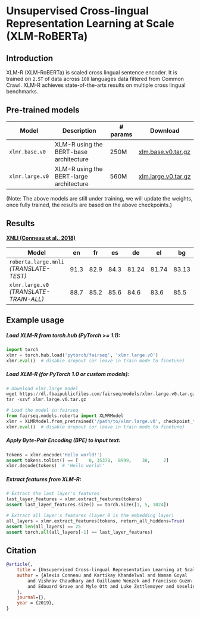 # Unsupervised Cross-lingual Representation Learning at Scale (XLM-RoBERTa)

## Introduction

XLM-R (XLM-RoBERTa) is scaled cross lingual sentence encoder. It is trained on `2.5T` of data across `100` languages data filtered from Common Crawl. XLM-R achieves state-of-the-arts results on multiple cross lingual benchmarks.

## Pre-trained models

Model | Description | # params | Download
---|---|---|---
`xlmr.base.v0` | XLM-R using the BERT-base architecture | 250M | [xlm.base.v0.tar.gz](https://dl.fbaipublicfiles.com/fairseq/models/xlmr.base.v0.tar.gz)
`xlmr.large.v0` | XLM-R using the BERT-large architecture | 560M | [xlm.large.v0.tar.gz](https://dl.fbaipublicfiles.com/fairseq/models/xlmr.large.v0.tar.gz)

(Note: The above models are still under training, we will update the weights, once fully trained, the results are based on the above checkpoints.)

## Results

**[XNLI (Conneau et al., 2018)](https://arxiv.org/abs/1809.05053)**

Model | en | fr | es | de | el | bg | ru | tr | ar | vi | th | zh | hi | sw | ur
---|---|---|---|---|---|---|---|---|---|---|---|---|---|---|---
`roberta.large.mnli` _(TRANSLATE-TEST)_ | 91.3 | 82.9 | 84.3 | 81.24 | 81.74 | 83.13 | 78.28 | 76.79 | 76.64 | 74.17 | 74.05 | 77.5 | 70.9 | 66.65 | 66.81
`xlmr.large.v0` _(TRANSLATE-TRAIN-ALL)_ | 88.7 | 85.2 | 85.6 | 84.6 | 83.6 | 85.5 | 82.4 | 81.6 | 80.9 | 83.4 | 80.9 | 83.3 | 79.8 | 75.9 | 74.3

## Example usage

##### Load XLM-R from torch.hub (PyTorch >= 1.1):
```python
import torch
xlmr = torch.hub.load('pytorch/fairseq', 'xlmr.large.v0')
xlmr.eval()  # disable dropout (or leave in train mode to finetune)
```

##### Load XLM-R (for PyTorch 1.0 or custom models):
```python
# Download xlmr.large model
wget https://dl.fbaipublicfiles.com/fairseq/models/xlmr.large.v0.tar.gz
tar -xzvf xlmr.large.v0.tar.gz

# Load the model in fairseq
from fairseq.models.roberta import XLMRModel
xlmr = XLMRModel.from_pretrained('/path/to/xlmr.large.v0', checkpoint_file='model.pt')
xlmr.eval()  # disable dropout (or leave in train mode to finetune)
```

##### Apply Byte-Pair Encoding (BPE) to input text:
```python
tokens = xlmr.encode('Hello world!')
assert tokens.tolist() == [    0, 35378,  8999,    38,     2]
xlmr.decode(tokens)  # 'Hello world!'
```

##### Extract features from XLM-R:
```python
# Extract the last layer's features
last_layer_features = xlmr.extract_features(tokens)
assert last_layer_features.size() == torch.Size([1, 5, 1024])

# Extract all layer's features (layer 0 is the embedding layer)
all_layers = xlmr.extract_features(tokens, return_all_hiddens=True)
assert len(all_layers) == 25
assert torch.all(all_layers[-1] == last_layer_features)
```

## Citation

```bibtex
@article{,
    title = {Unsupervised Cross-lingual Representation Learning at Scale},
    author = {Alexis Conneau and Kartikay Khandelwal and Naman Goyal
        and Vishrav Chaudhary and Guillaume Wenzek and Francisco Guzm\'an
        and Edouard Grave and Myle Ott and Luke Zettlemoyer and Veselin Stoyanov
    },
    journal={},
    year = {2019},
}
```
